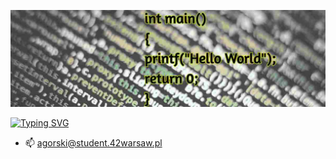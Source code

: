 <!--### Hi there 👋-->
![Screenshot](hello.jpg)

[![Typing SVG](https://readme-typing-svg.demolab.com?font=Fira+Code&pause=700&random=false&width=435&lines=Hello+I'm+Anthony)](https://git.io/typing-svg)

- 📫  agorski@student.42warsaw.pl


<!--<p style="text-align: center;"><span>
<img  height="150px" src="https://github-readme-stats.vercel.app/api/top-langs?username=antekgorski&show_icons=true&locale=en&layout=compact&theme=transparent" alt="antekgorski" /> 
</span></p>
-->
<!--
**antekgorski/antekgorski** is a ✨ _special_ ✨ repository because its `README.md` (this file) appears on your GitHub profile.

Here are some ideas to get you started:

- 🔭 I’m currently working on ...
- 🌱 I’m currently learning ...
- 👯 I’m looking to collaborate on ...
- 🤔 I’m looking for help with ...
- 💬 Ask me about ...
- 📫 How to reach me: ...
- 😄 Pronouns: ...
- ⚡ Fun fact: ...
-->

